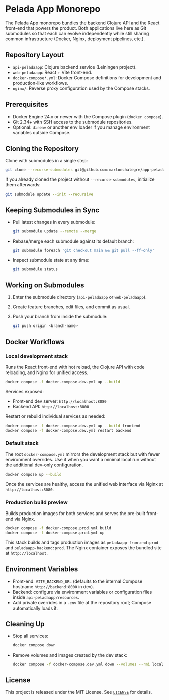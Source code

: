 Pelada App Monorepo
===================

The Pelada App monorepo bundles the backend Clojure API and the React front-end that powers the product. Both applications live here as Git submodules so that each can evolve independently while still sharing common infrastructure (Docker, Nginx, deployment pipelines, etc.).

Repository Layout
-----------------

- `api-peladaapp`: Clojure backend service (Leiningen project).
- `web-peladaapp`: React + Vite front-end.
- `docker-compose*.yml`: Docker Compose definitions for development and production-like workflows.
- `nginx/`: Reverse proxy configuration used by the Compose stacks.

Prerequisites
-------------

- Docker Engine 24.x or newer with the Compose plugin (`docker compose`).
- Git 2.34+ with SSH access to the submodule repositories.
- Optional: `direnv` or another env loader if you manage environment variables outside Compose.

Cloning the Repository
----------------------

Clone with submodules in a single step:

```bash
git clone --recurse-submodules git@github.com:marlonchalegre/app-pelada-orchestrator.git
```

If you already cloned the project without `--recurse-submodules`, initialize them afterwards:

```bash
git submodule update --init --recursive
```

Keeping Submodules in Sync
--------------------------

- Pull latest changes in every submodule:

  ```bash
  git submodule update --remote --merge
  ```

- Rebase/merge each submodule against its default branch:

  ```bash
  git submodule foreach 'git checkout main && git pull --ff-only'
  ```

- Inspect submodule state at any time:

  ```bash
  git submodule status
  ```

Working on Submodules
---------------------

1. Enter the submodule directory (`api-peladaapp` or `web-peladaapp`).
2. Create feature branches, edit files, and commit as usual.
3. Push your branch from inside the submodule:

   ```bash
   git push origin <branch-name>
   ```

Docker Workflows
----------------

### Local development stack

Runs the React front-end with hot reload, the Clojure API with code reloading, and Nginx for unified access.

```bash
docker compose -f docker-compose.dev.yml up --build
```

Services exposed:

- Front-end dev server: `http://localhost:8080`
- Backend API: `http://localhost:8000`

Restart or rebuild individual services as needed:

```bash
docker compose -f docker-compose.dev.yml up --build frontend
docker compose -f docker-compose.dev.yml restart backend
```

### Default stack

The root `docker-compose.yml` mirrors the development stack but with fewer environment overrides. Use it when you want a minimal local run without the additional dev-only configuration.

```bash
docker compose up --build
```

Once the services are healthy, access the unified web interface via Nginx at `http://localhost:8080`.

### Production build preview

Builds production images for both services and serves the pre-built front-end via Nginx.

```bash
docker compose -f docker-compose.prod.yml build
docker compose -f docker-compose.prod.yml up
```

This stack builds and tags production images as `peladaapp-frontend:prod` and `peladaapp-backend:prod`. The Nginx container exposes the bundled site at `http://localhost`.

Environment Variables
---------------------

- Front-end: `VITE_BACKEND_URL` (defaults to the internal Compose hostname `http://backend:8000` in dev).
- Backend: configure via environment variables or configuration files inside `api-peladaapp/resources`.
- Add private overrides in a `.env` file at the repository root; Compose automatically loads it.

Cleaning Up
-----------

- Stop all services:

  ```bash
  docker compose down
  ```

- Remove volumes and images created by the dev stack:

  ```bash
  docker compose -f docker-compose.dev.yml down --volumes --rmi local
  ```

License
-------

This project is released under the MIT License. See [`LICENSE`](LICENSE) for details.
